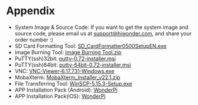 # Appendix

- System Image & Source Code: If you want to get the system image and source code, please email us at support@hiwonder.com, and share your order number :)
- SD Card Formatting Tool: [SD_CardFormatter0500SetupEN.exe](https://store.hiwonder.com.cn/docs/common/SD_Card_initialize/SD_CardFormatter0500SetupEN.exe)
- Image Burning Tool: [Image Burning Tool.zip](https://store.hiwonder.com.cn/docs/common/Mirror_burning_tool/%E9%95%9C%E5%83%8F%E7%83%A7%E5%BD%95%E5%B7%A5%E5%85%B7.zip)
- PuTTY(ssh)32bit: [putty-0.72-installer.msi](https://store.hiwonder.com.cn/docs/common/Remote_connection_tool/PuTTY%28ssh%29/32/putty-0.72-installer.msi)
- PuTTY(ssh)64bit: [putty-64bit-0.72-installer.msi](https://store.hiwonder.com.cn/docs/common/Remote_connection_tool/PuTTY%28ssh%29/64/putty-64bit-0.72-installer.msi)
- VNC: [VNC-Viewer-6.17.731-Windows.exe](https://store.hiwonder.com.cn/docs/common/Remote_connection_tool/VNC/VNC-Viewer-6.17.731-Windows.exe)
- MobaXterm: [MobaXterm_Installer_v22.1.zip](https://store.hiwonder.com.cn/docs/common/Remote_connection_tool/VNC/MobaXterm_Installer_v22.1.zip)
- File Transferring Tool: [WinSCP-5.15.3-Setup.exe](https://store.hiwonder.com.cn/docs/common/File_transfer_tool/WinSCP-5.15.3-Setup.exe)
- APP Installation Pack (Android): [WonderPi](https://play.google.com/store/apps/details?id=com.Wonder.Pi)
- APP Installation Pack(iOS): [WonderPi](https://apps.apple.com/cn/app/wonderpi/id1477946178)
